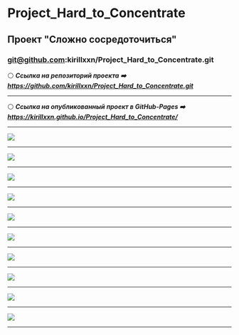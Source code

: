 # Project_Hard_to_Concentrate
## Проект "Сложно сосредоточиться"
### git@github.com:kirillxxn/Project_Hard_to_Concentrate.git
:white_circle:  ***Ссылка на репозиторий проекта :arrow_right: https://github.com/kirillxxn/Project_Hard_to_Concentrate.git***
_____
:white_circle: ***Ссылка на опубликованный проект в GitHub-Pages :arrow_right: https://kirillxxn.github.io/Project_Hard_to_Concentrate/***
_____
[![](https://imageup.ru/img72/4707148/snimok-ekrana-2024-01-21-043447.jpg)](https://imageup.ru/img72/4707148/snimok-ekrana-2024-01-21-043447.jpg.html)
_____
[![](https://imageup.ru/img64/4707149/snimok-ekrana-2024-01-21-043500.jpg)](https://imageup.ru/img64/4707149/snimok-ekrana-2024-01-21-043500.jpg.html)
_____
[![](https://imageup.ru/img34/4707150/snimok-ekrana-2024-01-21-043523.jpg)](https://imageup.ru/img34/4707150/snimok-ekrana-2024-01-21-043523.jpg.html)
_____
[![](https://imageup.ru/img43/4707151/snimok-ekrana-2024-01-21-043547.jpg)](https://imageup.ru/img43/4707151/snimok-ekrana-2024-01-21-043547.jpg.html)
_____
[![](https://imageup.ru/img137/4707153/snimok-ekrana-2024-01-21-043603.jpg)](https://imageup.ru/img137/4707153/snimok-ekrana-2024-01-21-043603.jpg.html)
_____
[![](https://imageup.ru/img30/4707154/snimok-ekrana-2024-01-21-043625.jpg)](https://imageup.ru/img30/4707154/snimok-ekrana-2024-01-21-043625.jpg.html)
_____
[![](https://imageup.ru/img267/4707155/snimok-ekrana-2024-01-21-043637.jpg)](https://imageup.ru/img267/4707155/snimok-ekrana-2024-01-21-043637.jpg.html)
_____
[![](https://imageup.ru/img49/4707156/snimok-ekrana-2024-01-21-043649.jpg)](https://imageup.ru/img49/4707156/snimok-ekrana-2024-01-21-043649.jpg.html)
_____
[![](https://imageup.ru/img230/4707158/snimok-ekrana-2024-01-21-043706.jpg)](https://imageup.ru/img230/4707158/snimok-ekrana-2024-01-21-043706.jpg.html)
_____
[![](https://imageup.ru/img271/4707159/snimok-ekrana-2024-01-21-043718.jpg)](https://imageup.ru/img271/4707159/snimok-ekrana-2024-01-21-043718.jpg.html)
_____

